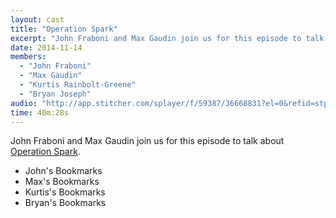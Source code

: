 ```yaml
---
layout: cast
title: "Operation Spark"
excerpt: "John Fraboni and Max Gaudin join us for this episode to talk about Operation Spark"
date: 2014-11-14
members:
  - "John Fraboni"
  - "Max Gaudin"
  - "Kurtis Rainbolt-Greene"
  - "Bryan Joseph"
audio: "http://app.stitcher.com/splayer/f/59387/36668831?el=0&refid=stpr"
time: 40m:28s
---
```


John Fraboni and Max Gaudin join us for this episode to talk about [Operation Spark](http://operationspark.org/).

  - John's Bookmarks
  - Max's Bookmarks
  - Kurtis's Bookmarks
  - Bryan's Bookmarks
